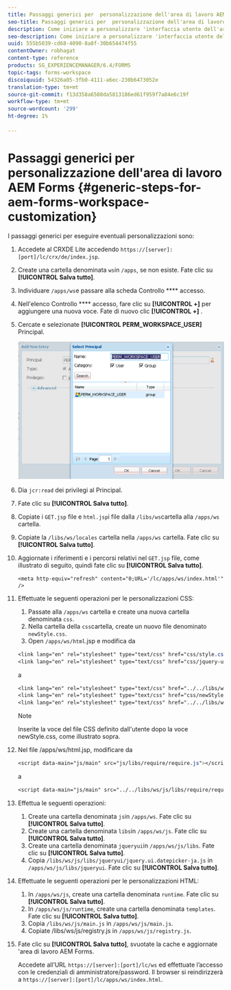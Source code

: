 ```yaml
---
title: Passaggi generici per  personalizzazione dell'area di lavoro AEM Forms
seo-title: Passaggi generici per  personalizzazione dell'area di lavoro AEM Forms
description: Come iniziare a personalizzare 'interfaccia utente dell'area di lavoro di AEM Forms.
seo-description: Come iniziare a personalizzare 'interfaccia utente dell'area di lavoro di AEM Forms.
uuid: 555b5039-cd68-4090-8a8f-30b654474f55
contentOwner: robhagat
content-type: reference
products: SG_EXPERIENCEMANAGER/6.4/FORMS
topic-tags: forms-workspace
discoiquuid: 54326a05-3fb0-4111-a6ec-230b6473052e
translation-type: tm+mt
source-git-commit: f13d358a6508da5813186ed61f959f7a84e6c19f
workflow-type: tm+mt
source-wordcount: '299'
ht-degree: 1%

---
```



# Passaggi generici per  personalizzazione dell&#39;area di lavoro AEM Forms {#generic-steps-for-aem-forms-workspace-customization}

I passaggi generici per eseguire eventuali personalizzazioni sono:

1. Accedete al CRXDE Lite accedendo `https://[server]:[port]/lc/crx/de/index.jsp`.
1. Create una cartella denominata `ws`in `/apps`, se non esiste. Fate clic su **[!UICONTROL Salva tutto]**.
1. Individuare `/apps/ws`e passare alla scheda Controllo **** accesso.
1. Nell&#39;elenco Controllo **** accesso, fare clic su **[!UICONTROL +]** per aggiungere una nuova voce. Fate di nuovo clic **[!UICONTROL +]** .
1. Cercate e selezionate **[!UICONTROL PERM_WORKSPACE_USER]** Principal.

   ![Selezionate l&#39;entità PERM_WORKSPACE_USER come parte dei passaggi generici per personalizzare l&#39;area di lavoro HTML](assets/perm_workspace_user.png)

1. Dia `jcr:read` dei privilegi al Principal.
1. Fate clic su **[!UICONTROL Salva tutto]**.
1. Copiate i `GET.jsp` file e `html.jsp`i file dalla `/libs/ws`cartella alla `/apps/ws` cartella.
1. Copiate la `/libs/ws/locales` cartella nella `/apps/ws` cartella. Fate clic su **[!UICONTROL Salva tutto]**.
1. Aggiornate i riferimenti e i percorsi relativi nel `GET.jsp` file, come illustrato di seguito, quindi fate clic su **[!UICONTROL Salva tutto]**.

   ```
   <meta http-equiv="refresh" content="0;URL='/lc/apps/ws/index.html'" />
   ```

1. Effettuate le seguenti operazioni per le personalizzazioni CSS:

   1. Passate alla `/apps/ws` cartella e create una nuova cartella denominata `css`.
   1. Nella cartella della `css`cartella, create un nuovo file denominato `newStyle.css`.
   1. Open `/apps/ws/html`.jsp e modifica da

   ```css
   <link lang="en" rel="stylesheet" type="text/css" href="css/style.css" />
   <link lang="en" rel="stylesheet" type="text/css" href="css/jquery-ui.css"/>
   ```

   a

   ```css
   <link lang="en" rel="stylesheet" type="text/css" href="../../libs/ws/css/style.css" />
   <link lang="en" rel="stylesheet" type="text/css" href="css/newStyle.css" />
   <link lang="en" rel="stylesheet" type="text/css" href="../../libs/ws/css/jquery-ui.css"/>
   ```

   >[!NOTE]
   >
   >Inserite la voce del file CSS definito dall&#39;utente dopo la voce newStyle.css, come illustrato sopra.

1. Nel file /apps/ws/html.jsp, modificare da

   ```css
   <script data-main="js/main" src="js/libs/require/require.js"></script>
   ```

   a

   ```css
   <script data-main="js/main" src="../../libs/ws/js/libs/require/require.js"></script>
   ```

1. Effettua le seguenti operazioni:

   1. Create una cartella denominata `js`in `/apps/ws`. Fate clic su **[!UICONTROL Salva tutto]**.
   1. Create una cartella denominata `libs`in `/apps/ws/js`. Fate clic su **[!UICONTROL Salva tutto]**.
   1. Create una cartella denominata `jqueryui`in `/apps/ws/js/libs`. Fate clic su **[!UICONTROL Salva tutto]**.
   1. Copia `/libs/ws/js/libs/jqueryui/jquery.ui.datepicker-ja.js` in `/apps/ws/js/libs/jqueryui`. Fate clic su **[!UICONTROL Salva tutto]**.

1. Effettuate le seguenti operazioni per le personalizzazioni HTML:

   1. In `/apps/ws/js`, create una cartella denominata `runtime`. Fate clic su **[!UICONTROL Salva tutto]**.
   1. In `/apps/ws/js/runtime`, create una cartella denominata `templates`. Fate clic su **[!UICONTROL Salva tutto]**.
   1. Copia `/libs/ws/js/main.js` in `/apps/ws/js/main.js`.
   1. Copiate /libs/ws/js/registry.js in `/apps/ws/js/registry.js`.

1. Fate clic su **[!UICONTROL Salva tutto]**, svuotate la cache e aggiornate &#39;area di lavoro AEM Forms.

   Accedete all’URL `https://[server]:[port]/lc/ws` ed effettuate l’accesso con le credenziali di amministratore/password. Il browser si reindirizzerà a `https://[server]:[port]/lc/apps/ws/index.html`.

